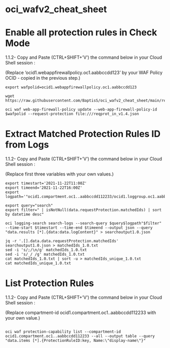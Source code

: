 # oci_wafv2_cheat_sheet


# Enable all protection rules in Check Mode 

1.1.2- Copy and Paste (CTRL+SHIFT+’V’) the command below in your Cloud Shell session : 

(Replace ‘ocid1.webappfirewallpolicy.oc1.aabbccdd123’ by your WAF Policy OCID - copied in the previous step.)


```
export wafpolid=ocid1.webappfirewallpolicy.oc1.aabbccdd123

wget https://raw.githubusercontent.com/BaptisS/oci_wafv2_cheat_sheet/main/reqprot_in_v1.4.json

oci waf web-app-firewall-policy update --web-app-firewall-policy-id $wafpolid --request-protection file:///reqprot_in_v1.4.json
```

# Extract Matched Protection Rules ID from Logs  

1.1.2- Copy and Paste (CTRL+SHIFT+’V’) the command below in your Cloud Shell session : 

(Replace first three variables with your own values.)


```
export timestart='2021-11-22T11:00Z'
export timeend='2021-11-22T16:00Z'
export logpath='"ocid1.compartment.oc1..aabbccdd112233/ocid1.loggroup.oc1.aabbccdd112233/ocid1.log.oc1.aabbccdd112233"'

export query="search"
export filter=" | isNotNull(data.requestProtection.matchedIds) | sort by datetime desc" 

oci logging-search search-logs --search-query $query$logpath"$filter" --time-start $timestart --time-end $timeend --output json --query "data.results [*].{data:data.logContent}" > searchoutput1.0.json

jq -r '.[].data.data.requestProtection.matchedIds' searchoutput1.0.json > matchedIds_1.0.txt
sed -i 's/;/\n/g' matchedIds_1.0.txt
sed -i 's/_/ /g' matchedIds_1.0.txt
cat matchedIds_1.0.txt | sort -u > matchedIds_unique_1.0.txt
cat matchedIds_unique_1.0.txt

```

# List Protection Rules 

1.1.2- Copy and Paste (CTRL+SHIFT+’V’) the command below in your Cloud Shell session : 

(Replace compartment-id ocid1.compartment.oc1..aabbccdd112233 with your own value.)


```

oci waf protection-capability list --compartment-id ocid1.compartment.oc1..aabbccdd112233 --all --output table --query "data.items [*].{ProtectionRuleID:key, Name:\"display-name\"}" 


```
